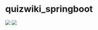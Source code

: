 # quizwiki_springboot

<img src="https://blog.kakaocdn.net/dn/l6CHL/btspRK5jK2u/Ucq4IkZm7f335Nounn2dg1/img.webp">
<img src="https://blog.kakaocdn.net/dn/cSPlEg/btspxaysOfZ/cpr5645T0GF6cZBkYU2BP0/img.webp">
